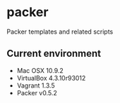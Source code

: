 packer
======

Packer templates and related scripts

Current environment
-------------------

* Mac OSX 10.9.2
* VirtualBox 4.3.10r93012
* Vagrant 1.3.5
* Packer v0.5.2
